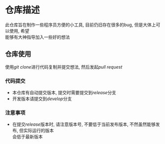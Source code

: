 # 仓库描述
此仓库旨在制作一些程序员方便的小工具, 目前仍旧存在很多的bug, 但是大体上可以使用, 希望  
能够有大神指导加入一些好的想法
## 仓库使用
使用*git clone*进行代码复制并提交想法, 然后发起*pull request*
### 代码提交
* 本仓库有自动提交版本, 提交时需要提交到*release*分支
* 开发版本请提交到*develop*分支
### **注意事项**
* 在提交*release*版本时, 请注意版本号, 不要低于当前发布版本, 不然虽然能够发布, 但实际运行的版本  
  会低于最新版本
